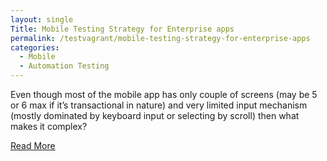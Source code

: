 ```yaml
---
layout: single
Title: Mobile Testing Strategy for Enterprise apps
permalink: /testvagrant/mobile-testing-strategy-for-enterprise-apps
categories:
  - Mobile
  - Automation Testing
---
```


Even though most of the mobile app has only couple of screens (may be 5 or 6 max if it’s transactional in nature) and very limited input mechanism (mostly dominated by keyboard input or selecting by scroll) then what makes it complex?

[Read More](https://medium.com/testvagrant/mobile-testing-strategy-for-enterprise-apps-e3ca33c78d9b)
